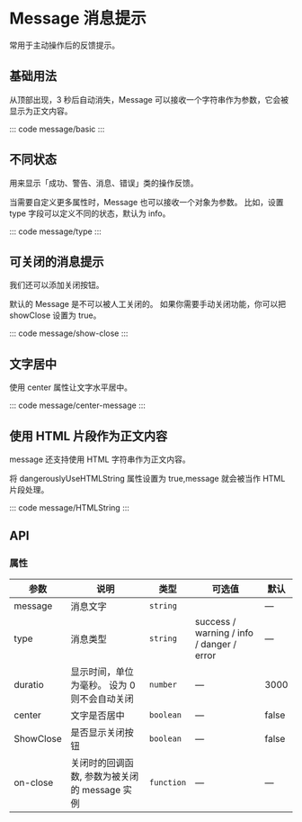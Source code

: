 <script setup>
import basic from 'exam/message/basic.vue'
import type from 'exam/message/type.vue'
import ShowClose from 'exam/message/show-close.vue'
import CenterMessage from 'exam/message/center-message.vue'
import HTMLString from 'exam/message/HTMLString.vue'
</script>

# Message 消息提示

常用于主动操作后的反馈提示。

## 基础用法

从顶部出现，3 秒后自动消失，Message 可以接收一个字符串作为参数，它会被显示为正文内容。

::: code message/basic
<basic></basic>
:::

## 不同状态

用来显示「成功、警告、消息、错误」类的操作反馈。

当需要自定义更多属性时，Message 也可以接收一个对象为参数。 比如，设置 type 字段可以定义不同的状态，默认为 info。

::: code message/type
<type></type>
:::

## 可关闭的消息提示

我们还可以添加关闭按钮。

默认的 Message 是不可以被人工关闭的。 如果你需要手动关闭功能，你可以把 showClose 设置为 true。

::: code message/show-close
<ShowClose></ShowClose>
:::

## 文字居中

使用 center 属性让文字水平居中。

::: code message/center-message
<CenterMessage></CenterMessage>
:::

## 使用 HTML 片段作为正文内容

message 还支持使用 HTML 字符串作为正文内容。

将 dangerouslyUseHTMLString 属性设置为 true,message 就会被当作 HTML 片段处理。

::: code message/HTMLString
<HTMLString></HTMLString>
:::

## API

### 属性

| 参数      | 说明                                          | 类型       | 可选值                                    | 默认  |
| --------- | --------------------------------------------- | ---------- | ----------------------------------------- | ----- |
| message   | 消息文字                                      | `string`   |                                           | —     |
| type      | 消息类型                                      | `string`   | success / warning / info / danger / error | —     |
| duratio   | 显示时间，单位为毫秒。 设为 0 则不会自动关闭  | `number`   | —                                         | 3000  |
| center    | 文字是否居中                                  | `boolean`  | —                                         | false |
| ShowClose | 是否显示关闭按钮                              | `boolean`  | —                                         | false |
| on-close  | 关闭时的回调函数, 参数为被关闭的 message 实例 | `function` | —                                         | —     |

